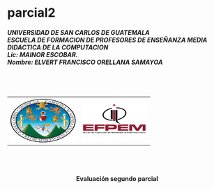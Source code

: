 # parcial2
<h5>UNIVERSIDAD DE SAN CARLOS DE GUATEMALA<br>
ESCUELA DE FORMACION DE PROFESORES DE ENSEÑANZA MEDIA<br>
DIDACTICA DE LA COMPUTACION<br>
Lic: MAINOR ESCOBAR.<br>
Nombre: ELVERT FRANCISCO ORELLANA SAMAYOA</h5>
<br>
<br>
<table>
<th><img src="imagenes/img1.png" width="150" height="100"></th>
<th><img src="imagenes/img2.png" width="150" height="100"></th>
</table>
<br>
<br>
<center><h4> Evaluación segundo parcial </h4></center>